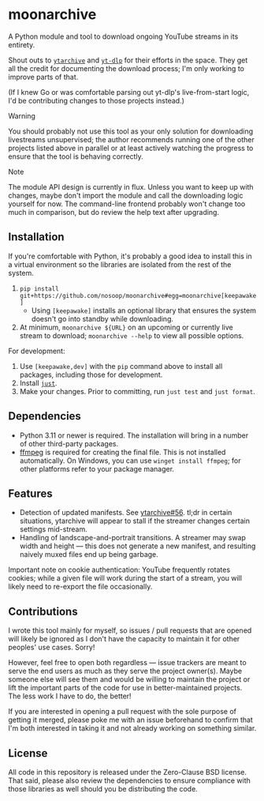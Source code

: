 # moonarchive

A Python module and tool to download ongoing YouTube streams in its entirety.

Shout outs to [`ytarchive`][] and [`yt-dlp`][] for their efforts in the space.  They get all the
credit for documenting the download process; I'm only working to improve parts of that.

(If I knew Go or was comfortable parsing out yt-dlp's live-from-start logic, I'd be contributing
changes to those projects instead.)

> [!WARNING]
> 
> You should probably not use this tool as your only solution for downloading livestreams
> unsupervised; the author recommends running one of the other projects listed above in parallel
> or at least actively watching the progress to ensure that the tool is behaving correctly.

> [!NOTE]
> 
> The module API design is currently in flux.  Unless you want to keep up with changes, maybe
> don't import the module and call the downloading logic yourself for now.  The command-line
> frontend probably won't change too much in comparison, but do review the help text after
> upgrading.

[`ytarchive`]: https://github.com/Kethsar/ytarchive
[`yt-dlp`]: https://github.com/yt-dlp/yt-dlp

## Installation

If you're comfortable with Python, it's probably a good idea to install this in a virtual
environment so the libraries are isolated from the rest of the system.

1. `pip install git+https://github.com/nosoop/moonarchive#egg=moonarchive[keepawake]`
    - Using `[keepawake]` installs an optional library that ensures the system doesn't go into
    standby while downloading.
2. At minimum, `moonarchive ${URL}` on an upcoming or currently live stream to download;
`moonarchive --help` to view all possible options.

For development:

1. Use `[keepawake,dev]` with the `pip` command above to install all packages, including those
for development.
2. Install [`just`](https://github.com/casey/just).
3. Make your changes.  Prior to committing, run `just test` and `just format`.

## Dependencies

- Python 3.11 or newer is required.  The installation will bring in a number of other
third-party packages.
- [ffmpeg][] is required for creating the final file.  This is not installed automatically.
On Windows, you can use `winget install ffmpeg`; for other platforms refer to your package
manager.

[ffmpeg]: https://ffmpeg.org/download.html

## Features

- Detection of updated manifests.  See [ytarchive#56][].  tl;dr in certain situations,
ytarchive will appear to stall if the streamer changes certain settings mid-stream.
- Handling of landscape-and-portrait transitions.  A streamer may swap width and height &mdash;
this does not generate a new manifest, and resulting naively muxed files end up being garbage.

Important note on cookie authentication:  YouTube frequently rotates cookies; while a given file
will work during the start of a stream, you will likely need to re-export the file occasionally.

[ytarchive#56]: https://github.com/Kethsar/ytarchive/issues/56

## Contributions

I wrote this tool mainly for myself, so issues / pull requests that are opened will likely be
ignored as I don't have the capacity to maintain it for other peoples' use cases.  Sorry!

However, feel free to open both regardless &mdash; issue trackers are meant to serve the
end users as much as they serve the project owner(s).  Maybe someone else will see them and
would be willing to maintain the project or lift the important parts of the code for use in
better-maintained projects.  The less work I have to do, the better!

If you are interested in opening a pull request with the sole purpose of getting it merged,
please poke me with an issue beforehand to confirm that I'm both interested in taking it and
not already working on something similar.

## License

All code in this repository is released under the Zero-Clause BSD license.  That said, please
also review the dependencies to ensure compliance with those libraries as well should you be
distributing the code.
